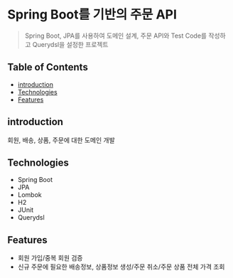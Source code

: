 # Spring Boot를 기반의 주문 API

> Spring Boot, JPA를 사용하여 도메인 설계, 주문 API와 Test Code를 작성하고 Querydsl을 설정한 프로젝트


## Table of Contents

* [introduction](#introduction)
* [Technologies](#Technologies)
* [Features](#Features)

## introduction

회원, 배송, 상품, 주문에 대한 도메인 개발

## Technologies

* Spring Boot
* JPA
* Lombok
* H2
* JUnit
* Querydsl

## Features

* 회원 가입/중복 회원 검증
* 신규 주문에 필요한 배송정보, 상품정보 생성/주문 취소/주문 상품 전체 가격 조회

